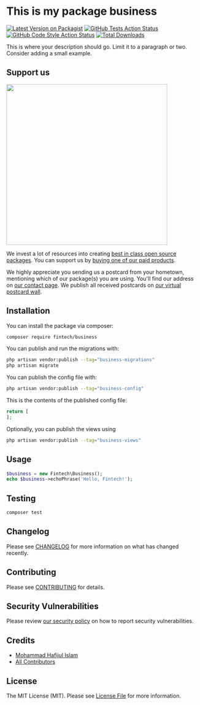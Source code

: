 # This is my package business

[![Latest Version on Packagist](https://img.shields.io/packagist/v/fintech/business.svg?style=flat-square)](https://packagist.org/packages/fintech/business)
[![GitHub Tests Action Status](https://img.shields.io/github/actions/workflow/status/fintech/business/run-tests.yml?branch=main&label=tests&style=flat-square)](https://github.com/fintech/business/actions?query=workflow%3Arun-tests+branch%3Amain)
[![GitHub Code Style Action Status](https://img.shields.io/github/actions/workflow/status/fintech/business/fix-php-code-style-issues.yml?branch=main&label=code%20style&style=flat-square)](https://github.com/fintech/business/actions?query=workflow%3A"Fix+PHP+code+style+issues"+branch%3Amain)
[![Total Downloads](https://img.shields.io/packagist/dt/fintech/business.svg?style=flat-square)](https://packagist.org/packages/fintech/business)

This is where your description should go. Limit it to a paragraph or two. Consider adding a small example.

## Support us

[<img src="https://github-ads.s3.eu-central-1.amazonaws.com/business.jpg?t=1" width="419px" />](https://spatie.be/github-ad-click/business)

We invest a lot of resources into creating [best in class open source packages](https://spatie.be/open-source). You can support us by [buying one of our paid products](https://spatie.be/open-source/support-us).

We highly appreciate you sending us a postcard from your hometown, mentioning which of our package(s) you are using. You'll find our address on [our contact page](https://spatie.be/about-us). We publish all received postcards on [our virtual postcard wall](https://spatie.be/open-source/postcards).

## Installation

You can install the package via composer:

```bash
composer require fintech/business
```

You can publish and run the migrations with:

```bash
php artisan vendor:publish --tag="business-migrations"
php artisan migrate
```

You can publish the config file with:

```bash
php artisan vendor:publish --tag="business-config"
```

This is the contents of the published config file:

```php
return [
];
```

Optionally, you can publish the views using

```bash
php artisan vendor:publish --tag="business-views"
```

## Usage

```php
$business = new Fintech\Business();
echo $business->echoPhrase('Hello, Fintech!');
```

## Testing

```bash
composer test
```

## Changelog

Please see [CHANGELOG](CHANGELOG.md) for more information on what has changed recently.

## Contributing

Please see [CONTRIBUTING](CONTRIBUTING.md) for details.

## Security Vulnerabilities

Please review [our security policy](../../security/policy) on how to report security vulnerabilities.

## Credits

- [Mohammad Hafijul Islam](https://github.com/hafijul233)
- [All Contributors](../../contributors)

## License

The MIT License (MIT). Please see [License File](LICENSE.md) for more information.
